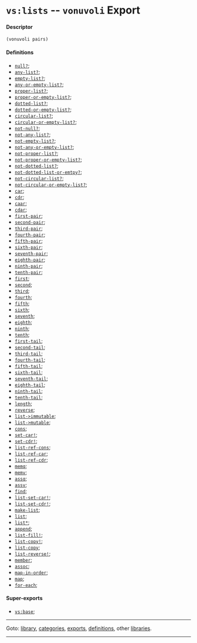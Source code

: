 

<a id='export__vonuvoli__vs_3a_lists'></a>

# `vs:lists` -- `vonuvoli` Export


<a id='export__vonuvoli__vs_3a_lists__descriptor'></a>

#### Descriptor

````
(vonuvoli pairs)
````


<a id='export__vonuvoli__vs_3a_lists__definitions'></a>

#### Definitions

 * [`null?`](../../vonuvoli/definitions/null_3f.md#definition__vonuvoli__null_3f);
 * [`any-list?`](../../vonuvoli/definitions/any-list_3f.md#definition__vonuvoli__any-list_3f);
 * [`empty-list?`](../../vonuvoli/definitions/empty-list_3f.md#definition__vonuvoli__empty-list_3f);
 * [`any-or-empty-list?`](../../vonuvoli/definitions/any-or-empty-list_3f.md#definition__vonuvoli__any-or-empty-list_3f);
 * [`proper-list?`](../../vonuvoli/definitions/proper-list_3f.md#definition__vonuvoli__proper-list_3f);
 * [`proper-or-empty-list?`](../../vonuvoli/definitions/proper-or-empty-list_3f.md#definition__vonuvoli__proper-or-empty-list_3f);
 * [`dotted-list?`](../../vonuvoli/definitions/dotted-list_3f.md#definition__vonuvoli__dotted-list_3f);
 * [`dotted-or-empty-list?`](../../vonuvoli/definitions/dotted-or-empty-list_3f.md#definition__vonuvoli__dotted-or-empty-list_3f);
 * [`circular-list?`](../../vonuvoli/definitions/circular-list_3f.md#definition__vonuvoli__circular-list_3f);
 * [`circular-or-empty-list?`](../../vonuvoli/definitions/circular-or-empty-list_3f.md#definition__vonuvoli__circular-or-empty-list_3f);
 * [`not-null?`](../../vonuvoli/definitions/not-null_3f.md#definition__vonuvoli__not-null_3f);
 * [`not-any-list?`](../../vonuvoli/definitions/not-any-list_3f.md#definition__vonuvoli__not-any-list_3f);
 * [`not-empty-list?`](../../vonuvoli/definitions/not-empty-list_3f.md#definition__vonuvoli__not-empty-list_3f);
 * [`not-any-or-empty-list?`](../../vonuvoli/definitions/not-any-or-empty-list_3f.md#definition__vonuvoli__not-any-or-empty-list_3f);
 * [`not-proper-list?`](../../vonuvoli/definitions/not-proper-list_3f.md#definition__vonuvoli__not-proper-list_3f);
 * [`not-proper-or-empty-list?`](../../vonuvoli/definitions/not-proper-or-empty-list_3f.md#definition__vonuvoli__not-proper-or-empty-list_3f);
 * [`not-dotted-list?`](../../vonuvoli/definitions/not-dotted-list_3f.md#definition__vonuvoli__not-dotted-list_3f);
 * [`not-dotted-list-or-emtpy?`](../../vonuvoli/definitions/not-dotted-list-or-emtpy_3f.md#definition__vonuvoli__not-dotted-list-or-emtpy_3f);
 * [`not-circular-list?`](../../vonuvoli/definitions/not-circular-list_3f.md#definition__vonuvoli__not-circular-list_3f);
 * [`not-circular-or-empty-list?`](../../vonuvoli/definitions/not-circular-or-empty-list_3f.md#definition__vonuvoli__not-circular-or-empty-list_3f);
 * [`car`](../../vonuvoli/definitions/car.md#definition__vonuvoli__car);
 * [`cdr`](../../vonuvoli/definitions/cdr.md#definition__vonuvoli__cdr);
 * [`caar`](../../vonuvoli/definitions/caar.md#definition__vonuvoli__caar);
 * [`cdar`](../../vonuvoli/definitions/cdar.md#definition__vonuvoli__cdar);
 * [`first-pair`](../../vonuvoli/definitions/first-pair.md#definition__vonuvoli__first-pair);
 * [`second-pair`](../../vonuvoli/definitions/second-pair.md#definition__vonuvoli__second-pair);
 * [`third-pair`](../../vonuvoli/definitions/third-pair.md#definition__vonuvoli__third-pair);
 * [`fourth-pair`](../../vonuvoli/definitions/fourth-pair.md#definition__vonuvoli__fourth-pair);
 * [`fifth-pair`](../../vonuvoli/definitions/fifth-pair.md#definition__vonuvoli__fifth-pair);
 * [`sixth-pair`](../../vonuvoli/definitions/sixth-pair.md#definition__vonuvoli__sixth-pair);
 * [`seventh-pair`](../../vonuvoli/definitions/seventh-pair.md#definition__vonuvoli__seventh-pair);
 * [`eighth-pair`](../../vonuvoli/definitions/eighth-pair.md#definition__vonuvoli__eighth-pair);
 * [`ninth-pair`](../../vonuvoli/definitions/ninth-pair.md#definition__vonuvoli__ninth-pair);
 * [`tenth-pair`](../../vonuvoli/definitions/tenth-pair.md#definition__vonuvoli__tenth-pair);
 * [`first`](../../vonuvoli/definitions/first.md#definition__vonuvoli__first);
 * [`second`](../../vonuvoli/definitions/second.md#definition__vonuvoli__second);
 * [`third`](../../vonuvoli/definitions/third.md#definition__vonuvoli__third);
 * [`fourth`](../../vonuvoli/definitions/fourth.md#definition__vonuvoli__fourth);
 * [`fifth`](../../vonuvoli/definitions/fifth.md#definition__vonuvoli__fifth);
 * [`sixth`](../../vonuvoli/definitions/sixth.md#definition__vonuvoli__sixth);
 * [`seventh`](../../vonuvoli/definitions/seventh.md#definition__vonuvoli__seventh);
 * [`eighth`](../../vonuvoli/definitions/eighth.md#definition__vonuvoli__eighth);
 * [`ninth`](../../vonuvoli/definitions/ninth.md#definition__vonuvoli__ninth);
 * [`tenth`](../../vonuvoli/definitions/tenth.md#definition__vonuvoli__tenth);
 * [`first-tail`](../../vonuvoli/definitions/first-tail.md#definition__vonuvoli__first-tail);
 * [`second-tail`](../../vonuvoli/definitions/second-tail.md#definition__vonuvoli__second-tail);
 * [`third-tail`](../../vonuvoli/definitions/third-tail.md#definition__vonuvoli__third-tail);
 * [`fourth-tail`](../../vonuvoli/definitions/fourth-tail.md#definition__vonuvoli__fourth-tail);
 * [`fifth-tail`](../../vonuvoli/definitions/fifth-tail.md#definition__vonuvoli__fifth-tail);
 * [`sixth-tail`](../../vonuvoli/definitions/sixth-tail.md#definition__vonuvoli__sixth-tail);
 * [`seventh-tail`](../../vonuvoli/definitions/seventh-tail.md#definition__vonuvoli__seventh-tail);
 * [`eighth-tail`](../../vonuvoli/definitions/eighth-tail.md#definition__vonuvoli__eighth-tail);
 * [`ninth-tail`](../../vonuvoli/definitions/ninth-tail.md#definition__vonuvoli__ninth-tail);
 * [`tenth-tail`](../../vonuvoli/definitions/tenth-tail.md#definition__vonuvoli__tenth-tail);
 * [`length`](../../vonuvoli/definitions/length.md#definition__vonuvoli__length);
 * [`reverse`](../../vonuvoli/definitions/reverse.md#definition__vonuvoli__reverse);
 * [`list->immutable`](../../vonuvoli/definitions/list-_3e_immutable.md#definition__vonuvoli__list-_3e_immutable);
 * [`list->mutable`](../../vonuvoli/definitions/list-_3e_mutable.md#definition__vonuvoli__list-_3e_mutable);
 * [`cons`](../../vonuvoli/definitions/cons.md#definition__vonuvoli__cons);
 * [`set-car!`](../../vonuvoli/definitions/set-car_21.md#definition__vonuvoli__set-car_21);
 * [`set-cdr!`](../../vonuvoli/definitions/set-cdr_21.md#definition__vonuvoli__set-cdr_21);
 * [`list-ref-cons`](../../vonuvoli/definitions/list-ref-cons.md#definition__vonuvoli__list-ref-cons);
 * [`list-ref-car`](../../vonuvoli/definitions/list-ref-car.md#definition__vonuvoli__list-ref-car);
 * [`list-ref-cdr`](../../vonuvoli/definitions/list-ref-cdr.md#definition__vonuvoli__list-ref-cdr);
 * [`memq`](../../vonuvoli/definitions/memq.md#definition__vonuvoli__memq);
 * [`memv`](../../vonuvoli/definitions/memv.md#definition__vonuvoli__memv);
 * [`assq`](../../vonuvoli/definitions/assq.md#definition__vonuvoli__assq);
 * [`assv`](../../vonuvoli/definitions/assv.md#definition__vonuvoli__assv);
 * [`find`](../../vonuvoli/definitions/find.md#definition__vonuvoli__find);
 * [`list-set-car!`](../../vonuvoli/definitions/list-set-car_21.md#definition__vonuvoli__list-set-car_21);
 * [`list-set-cdr!`](../../vonuvoli/definitions/list-set-cdr_21.md#definition__vonuvoli__list-set-cdr_21);
 * [`make-list`](../../vonuvoli/definitions/make-list.md#definition__vonuvoli__make-list);
 * [`list`](../../vonuvoli/definitions/list.md#definition__vonuvoli__list);
 * [`list*`](../../vonuvoli/definitions/list_2a.md#definition__vonuvoli__list_2a);
 * [`append`](../../vonuvoli/definitions/append.md#definition__vonuvoli__append);
 * [`list-fill!`](../../vonuvoli/definitions/list-fill_21.md#definition__vonuvoli__list-fill_21);
 * [`list-copy!`](../../vonuvoli/definitions/list-copy_21.md#definition__vonuvoli__list-copy_21);
 * [`list-copy`](../../vonuvoli/definitions/list-copy.md#definition__vonuvoli__list-copy);
 * [`list-reverse!`](../../vonuvoli/definitions/list-reverse_21.md#definition__vonuvoli__list-reverse_21);
 * [`member`](../../vonuvoli/definitions/member.md#definition__vonuvoli__member);
 * [`assoc`](../../vonuvoli/definitions/assoc.md#definition__vonuvoli__assoc);
 * [`map-in-order`](../../vonuvoli/definitions/map-in-order.md#definition__vonuvoli__map-in-order);
 * [`map`](../../vonuvoli/definitions/map.md#definition__vonuvoli__map);
 * [`for-each`](../../vonuvoli/definitions/for-each.md#definition__vonuvoli__for-each);


<a id='export__vonuvoli__vs_3a_lists__super-exports'></a>

#### Super-exports

 * [`vs:base`](../../vonuvoli/exports/vs_3a_base.md#export__vonuvoli__vs_3a_base);

----

Goto: [library](../../vonuvoli/_index.md#library__vonuvoli), [categories](../../vonuvoli/categories/_index.md#toc__vonuvoli__categories), [exports](../../vonuvoli/exports/_index.md#toc__vonuvoli__exports), [definitions](../../vonuvoli/definitions/_index.md#toc__vonuvoli__definitions), other [libraries](../../_libraries.md#toc__libraries).

----

